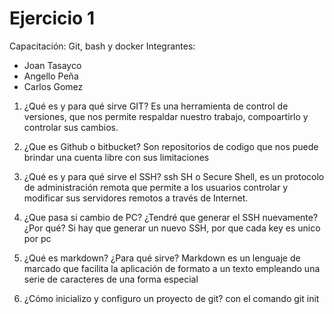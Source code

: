 # Ejercicio 1
Capacitación: Git, bash y docker
Integrantes:
- Joan Tasayco
- Angello Peña
- Carlos Gomez

1. ¿Qué es y para qué sirve GIT?
Es una herramienta de control de versiones, que nos permite respaldar nuestro trabajo, compoartirlo y controlar sus cambios.

2. ¿Que es Github o bitbucket?
Son repositorios de codigo que nos puede brindar una cuenta libre con sus limitaciones

3. ¿Qué es y para qué sirve el SSH?
ssh SH o Secure Shell, es un protocolo de administración remota que permite a los usuarios controlar y modificar sus servidores remotos a través de Internet.

4. ¿Que pasa si cambio de PC? ¿Tendré que generar el SSH nuevamente?¿Por qué?
Si hay que generar un nuevo SSH, por que cada key es unico por pc

5. ¿Qué es markdown? ¿Para qué sirve?
Markdown es un lenguaje de marcado que facilita la aplicación de formato a un texto empleando una serie de caracteres de una forma especial

6. ¿Cómo inicializo y configuro un proyecto de git?
con el comando git init